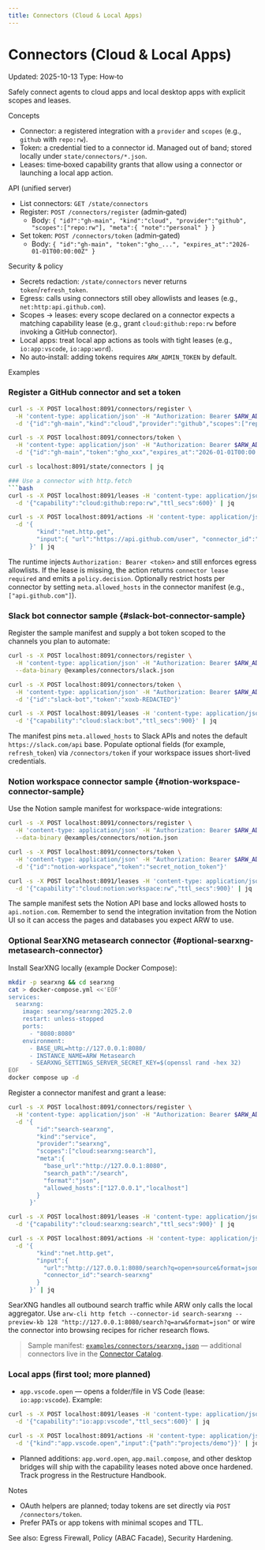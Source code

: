 ```yaml
---
title: Connectors (Cloud & Local Apps)
---
```


# Connectors (Cloud & Local Apps)
Updated: 2025-10-13
Type: How‑to

Safely connect agents to cloud apps and local desktop apps with explicit scopes and leases.

Concepts
- Connector: a registered integration with a `provider` and `scopes` (e.g., `github` with `repo:rw`).
- Token: a credential tied to a connector id. Managed out of band; stored locally under `state/connectors/*.json`.
- Leases: time‑boxed capability grants that allow using a connector or launching a local app action.

API (unified server)
- List connectors: `GET /state/connectors`
- Register: `POST /connectors/register` (admin‑gated)
  - Body: `{ "id?":"gh-main", "kind":"cloud", "provider":"github", "scopes":["repo:rw"], "meta":{ "note":"personal" } }`
- Set token: `POST /connectors/token` (admin‑gated)
  - Body: `{ "id":"gh-main", "token":"gho_...", "expires_at":"2026-01-01T00:00:00Z" }`

Security & policy
- Secrets redaction: `/state/connectors` never returns `token`/`refresh_token`.
- Egress: calls using connectors still obey allowlists and leases (e.g., `net:http:api.github.com`).
- Scopes → leases: every scope declared on a connector expects a matching capability lease (e.g., grant `cloud:github:repo:rw` before invoking a GitHub connector).
- Local apps: treat local app actions as tools with tight leases (e.g., `io:app:vscode`, `io:app:word`).
- No auto‑install: adding tokens requires `ARW_ADMIN_TOKEN` by default.

Examples
### Register a GitHub connector and set a token
```bash
curl -s -X POST localhost:8091/connectors/register \
  -H 'content-type: application/json' -H "Authorization: Bearer $ARW_ADMIN_TOKEN" \
  -d '{"id":"gh-main","kind":"cloud","provider":"github","scopes":["repo:rw"],"meta":{}}'

curl -s -X POST localhost:8091/connectors/token \
  -H 'content-type: application/json' -H "Authorization: Bearer $ARW_ADMIN_TOKEN" \
  -d '{"id":"gh-main","token":"gho_xxx","expires_at":"2026-01-01T00:00:00Z"}'

curl -s localhost:8091/state/connectors | jq

### Use a connector with http.fetch
```bash
curl -s -X POST localhost:8091/leases -H 'content-type: application/json' \
  -d '{"capability":"cloud:github:repo:rw","ttl_secs":600}' | jq

curl -s -X POST localhost:8091/actions -H 'content-type: application/json' \
  -d '{
        "kind":"net.http.get",
        "input":{ "url":"https://api.github.com/user", "connector_id":"gh-main" }
      }' | jq
```
The runtime injects `Authorization: Bearer <token>` and still enforces egress allowlists. If the lease is missing, the action returns `connector lease required` and emits a `policy.decision`. Optionally restrict hosts per connector by setting `meta.allowed_hosts` in the connector manifest (e.g., `["api.github.com"]`).

### Slack bot connector sample {#slack-bot-connector-sample}

Register the sample manifest and supply a bot token scoped to the channels you plan to automate:

```bash
curl -s -X POST localhost:8091/connectors/register \
  -H 'content-type: application/json' -H "Authorization: Bearer $ARW_ADMIN_TOKEN" \
  --data-binary @examples/connectors/slack.json

curl -s -X POST localhost:8091/connectors/token \
  -H 'content-type: application/json' -H "Authorization: Bearer $ARW_ADMIN_TOKEN" \
  -d '{"id":"slack-bot","token":"xoxb-REDACTED"}'

curl -s -X POST localhost:8091/leases -H 'content-type: application/json' \
  -d '{"capability":"cloud:slack:bot","ttl_secs":900}' | jq
```

The manifest pins `meta.allowed_hosts` to Slack APIs and notes the default `https://slack.com/api` base. Populate optional fields (for example, `refresh_token`) via `/connectors/token` if your workspace issues short-lived credentials.

### Notion workspace connector sample {#notion-workspace-connector-sample}

Use the Notion sample manifest for workspace-wide integrations:

```bash
curl -s -X POST localhost:8091/connectors/register \
  -H 'content-type: application/json' -H "Authorization: Bearer $ARW_ADMIN_TOKEN" \
  --data-binary @examples/connectors/notion.json

curl -s -X POST localhost:8091/connectors/token \
  -H 'content-type: application/json' -H "Authorization: Bearer $ARW_ADMIN_TOKEN" \
  -d '{"id":"notion-workspace","token":"secret_notion_token"}'

curl -s -X POST localhost:8091/leases -H 'content-type: application/json' \
  -d '{"capability":"cloud:notion:workspace:rw","ttl_secs":900}' | jq
```

The sample manifest sets the Notion API base and locks allowed hosts to `api.notion.com`. Remember to send the integration invitation from the Notion UI so it can access the pages and databases you expect ARW to use.

### Optional SearXNG metasearch connector {#optional-searxng-metasearch-connector}

Install SearXNG locally (example Docker Compose):

```bash
mkdir -p searxng && cd searxng
cat > docker-compose.yml <<'EOF'
services:
  searxng:
    image: searxng/searxng:2025.2.0
    restart: unless-stopped
    ports:
      - "8080:8080"
    environment:
      - BASE_URL=http://127.0.0.1:8080/
      - INSTANCE_NAME=ARW Metasearch
      - SEARXNG_SETTINGS_SERVER_SECRET_KEY=$(openssl rand -hex 32)
EOF
docker compose up -d
```

Register a connector manifest and grant a lease:

```bash
curl -s -X POST localhost:8091/connectors/register \
  -H 'content-type: application/json' -H "Authorization: Bearer $ARW_ADMIN_TOKEN" \
  -d '{
        "id":"search-searxng",
        "kind":"service",
        "provider":"searxng",
        "scopes":["cloud:searxng:search"],
        "meta":{
          "base_url":"http://127.0.0.1:8080",
          "search_path":"/search",
          "format":"json",
          "allowed_hosts":["127.0.0.1","localhost"]
        }
      }'

curl -s -X POST localhost:8091/leases -H 'content-type: application/json' \
  -d '{"capability":"cloud:searxng:search","ttl_secs":900}' | jq

curl -s -X POST localhost:8091/actions -H 'content-type: application/json' \
  -d '{
        "kind":"net.http.get",
        "input":{
          "url":"http://127.0.0.1:8080/search?q=open+source&format=json",
          "connector_id":"search-searxng"
        }
      }' | jq
```

SearXNG handles all outbound search traffic while ARW only calls the local aggregator. Use `arw-cli http fetch --connector-id search-searxng --preview-kb 128 "http://127.0.0.1:8080/search?q=arw&format=json"` or wire the connector into browsing recipes for richer research flows.

> Sample manifest: [`examples/connectors/searxng.json`](https://github.com/t3hw00t/ARW/blob/main/examples/connectors/searxng.json) — additional connectors live in the [Connector Catalog](../reference/connectors.md).

### Local apps (first tool; more planned)
- `app.vscode.open` — opens a folder/file in VS Code (lease: `io:app:vscode`). Example:
```bash
curl -s -X POST localhost:8091/leases -H 'content-type: application/json' \
  -d '{"capability":"io:app:vscode","ttl_secs":600}' | jq

curl -s -X POST localhost:8091/actions -H 'content-type: application/json' \
  -d '{"kind":"app.vscode.open","input":{"path":"projects/demo"}}' | jq
```
- Planned additions: `app.word.open`, `app.mail.compose`, and other desktop bridges will ship with the capability leases noted above once hardened. Track progress in the Restructure Handbook.

Notes
- OAuth helpers are planned; today tokens are set directly via `POST /connectors/token`.
- Prefer PATs or app tokens with minimal scopes and TTL.

See also: Egress Firewall, Policy (ABAC Facade), Security Hardening.
